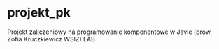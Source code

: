 # projekt_pk
Projekt zaliczeniowy na programowanie komponentowe w Javie (prow. Zofia Kruczkiewicz WSIZ) LAB
